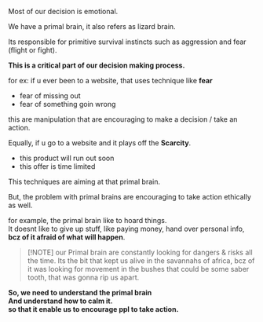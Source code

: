 
Most of our decision is emotional.

We have a primal brain, it also refers as lizard brain.

Its responsible for primitive survival instincts such as aggression and fear (flight or fight).

**This is a critical part of our decision making process.**

for ex:
if u ever been to a website, that uses technique like **fear**
- fear of missing out
- fear of something goin wrong

this are manipulation that are encouraging to make a decision / take an action. 

Equally, if u go to a website and it plays off the **Scarcity**.
- this product will run out soon
- this offer is time limited

This techniques are aiming at that primal brain.

But, the problem with primal brains are encouraging to take action ethically as well.

for example,
the primal brain like to hoard things.\
It doesnt like to give up stuff, like paying money, hand over personal info, **bcz of it afraid of what will happen**.


> [!NOTE] our Primal brain are constantly looking for dangers & risks all the time.
> Its the bit that kept us alive in the savannahs of africa, bcz of it was looking for movement in the bushes that could be some saber tooth, that was gonna rip us apart.

**So, we need to understand the primal brain\
And understand how to calm it.\
so that it enable us to encourage ppl to take action.**










